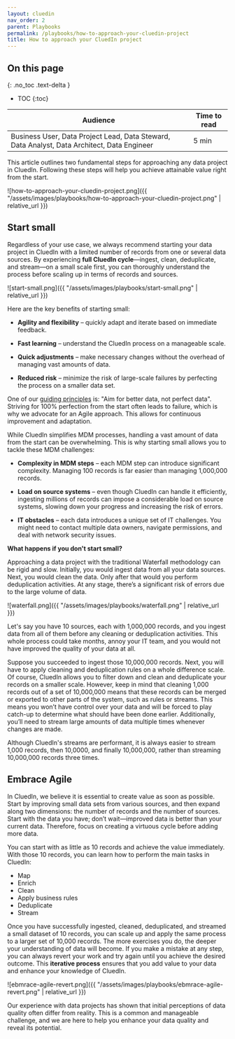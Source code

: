 ```yaml
---
layout: cluedin
nav_order: 2
parent: Playbooks
permalink: /playbooks/how-to-approach-your-cluedin-project
title: How to approach your CluedIn project
---
```

## On this page
{: .no_toc .text-delta }
- TOC
{:toc}

| Audience | Time to read |
|--|--|
| Business User, Data Project Lead, Data Steward, Data Analyst, Data Architect, Data Engineer | 5 min |

This article outlines two fundamental steps for approaching any data project in CluedIn. Following these steps will help you achieve attainable value right from the start.

![how-to-approach-your-cluedin-project.png]({{ "/assets/images/playbooks/how-to-approach-your-cluedin-project.png" | relative_url }})

## Start small

Regardless of your use case, we always recommend starting your data project in CluedIn with a limited number of records from one or several data sources. By experiencing **full CluedIn cycle**—ingest, clean, deduplicate, and stream—on a small scale first, you can thoroughly understand the process before scaling up in terms of records and sources.

![start-small.png]({{ "/assets/images/playbooks/start-small.png" | relative_url }})

Here are the key benefits of starting small:

- **Agility and flexibility** – quickly adapt and iterate based on immediate feedback.

- **Fast learning** – understand the CluedIn process on a manageable scale.

- **Quick adjustments** – make necessary changes without the overhead of managing vast amounts of data.

- **Reduced risk** – minimize the risk of large-scale failures by perfecting the process on a smaller data set.

One of our [guiding principles](/playbooks/before-you-start) is: "Aim for better data, not perfect data". Striving for 100% perfection from the start often leads to failure, which is why we advocate for an Agile approach. This allows for continuous improvement and adaptation.

While CluedIn simplifies MDM processes, handling a vast amount of data from the start can be overwhelming. This is why starting small allows you to tackle these MDM challenges:

- **Complexity in MDM steps** – each MDM step can introduce significant complexity. Managing 100 records is far easier than managing 1,000,000 records.

- **Load on source systems** – even though CluedIn can handle it efficiently, ingesting millions of records can impose a considerable load on source systems, slowing down your progress and increasing the risk of errors.

- **IT obstacles** – each data introduces a unique set of IT challenges. You might need to contact multiple data owners, navigate permissions, and deal with network security issues.

**What happens if you don't start small?**

Approaching a data project with the traditional Waterfall methodology can be rigid and slow. Initially, you would ingest data from all your data sources. Next, you would clean the data. Only after that would you perform deduplication activities. At any stage, there’s a significant risk of errors due to the large volume of data.

![waterfall.png]({{ "/assets/images/playbooks/waterfall.png" | relative_url }})

Let's say you have 10 sources, each with 1,000,000 records, and you ingest data from all of them before any cleaning or deduplication activities. This whole process could take months, annoy your IT team, and you would not have improved the quality of your data at all.

Suppose you succeeded to ingest those 10,000,000 records. Next, you will have to apply cleaning and deduplication rules on a whole difference scale. Of course, CluedIn allows you to filter down and clean and deduplicate your records on a smaller scale. However, keep in mind that cleaning 1,000 records out of a set of 10,000,000 means that these records can be merged or exported to other parts of the system, such as rules or streams. This means you won’t have control over your data and will be forced to play catch-up to determine what should have been done earlier. Additionally, you’ll need to stream large amounts of data multiple times whenever changes are made.

Although CluedIn's streams are performant, it is always easier to stream 1,000 records, then 10,0000, and finally 10,000,000, rather than streaming 10,000,000 records three times.

## Embrace Agile

In CluedIn, we believe it is essential to create value as soon as possible. Start by improving small data sets from various sources, and then expand along two dimensions: the number of records and the number of sources. Start with the data you have; don’t wait—improved data is better than your current data. Therefore, focus on creating a virtuous cycle before adding more data.

You can start with as little as 10 records and achieve the value immediately. With those 10 records, you can learn how to perform the main tasks in CluedIn:

- Map
- Enrich
- Clean
- Apply business rules
- Deduplicate
- Stream

Once you have successfully ingested, cleaned, deduplicated, and streamed a small dataset of 10 records, you can scale up and apply the same process to a larger set of 10,000 records. The more exercises you do, the deeper your understanding of data will become. If you make a mistake at any step, you can always revert your work and try again until you achieve the desired outcome. This **iterative process** ensures that you add value to your data and enhance your knowledge of CluedIn.

![ebmrace-agile-revert.png]({{ "/assets/images/playbooks/ebmrace-agile-revert.png" | relative_url }})

Our experience with data projects has shown that initial perceptions of data quality often differ from reality. This is a common and manageable challenge, and we are here to help you enhance your data quality and reveal its potential.